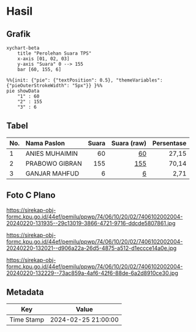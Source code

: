 # Hasil

## Grafik

```mermaid
xychart-beta
    title "Perolehan Suara TPS"
    x-axis [01, 02, 03]
    y-axis "Suara" 0 --> 155
    bar [60, 155, 6]
```

```mermaid
%%{init: {"pie": {"textPosition": 0.5}, "themeVariables": {"pieOuterStrokeWidth": "5px"}} }%%
pie showData
    "1" : 60
    "2" : 155
    "3" : 6
```

## Tabel

| No. | Nama Paslon    | Suara | Suara (raw) | Persentase |
|:--- |:-------------- | -----:| -----------:| ----------:|
| 1   | ANIES MUHAIMIN | 60    | [60][p-1]   | 27,15      |
| 2   | PRABOWO GIBRAN | 155   | [155][p-2]  | 70,14      |
| 3   | GANJAR MAHFUD  | 6     | [6][p-3]    | 2,71       |


[p-1]: https://github.com/gigit-pemilu/pemilu-2024-74-sulawesi-tenggara/blob/main/pilpres/hitung-suara/sub/74-sulawesi-tenggara/sub/06-bombana/sub/10-poleang-utara/sub/2002-tanah-poleang/sub/004-tps/sub/paslon-1.txt
[p-2]: https://github.com/gigit-pemilu/pemilu-2024-74-sulawesi-tenggara/blob/main/pilpres/hitung-suara/sub/74-sulawesi-tenggara/sub/06-bombana/sub/10-poleang-utara/sub/2002-tanah-poleang/sub/004-tps/sub/paslon-2.txt
[p-3]: https://github.com/gigit-pemilu/pemilu-2024-74-sulawesi-tenggara/blob/main/pilpres/hitung-suara/sub/74-sulawesi-tenggara/sub/06-bombana/sub/10-poleang-utara/sub/2002-tanah-poleang/sub/004-tps/sub/paslon-3.txt

## Foto C Plano

https://sirekap-obj-formc.kpu.go.id/44ef/pemilu/ppwp/74/06/10/20/02/7406102002004-20240220-131935--29c13019-3866-4721-9716-ddcde5807861.jpg

https://sirekap-obj-formc.kpu.go.id/44ef/pemilu/ppwp/74/06/10/20/02/7406102002004-20240220-132021--d906a22a-26d5-4875-a512-d1eccce14a0e.jpg

https://sirekap-obj-formc.kpu.go.id/44ef/pemilu/ppwp/74/06/10/20/02/7406102002004-20240220-132229--73ac859a-4af6-42f6-88de-6a2d8910ce30.jpg


## Metadata

| Key        | Value               |
| ---------- | ------------------- |
| Time Stamp | 2024-02-25 21:00:00 |



